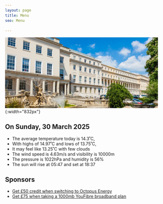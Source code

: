 ```yaml
---
layout: page
title: Menu
seo: Menu

---
```


![Logo](/images/logo.jpg){:width="832px"}

<!-- weather_marker starts -->
## On Sunday, 30 March 2025

- The average temperature today is 14.3˚C,
- With highs of 14.97˚C and lows of 13.75˚C,
- It may feel like 13.25˚C with few clouds
- The wind speed is 4.63m/s and visibility is 10000m
- The pressure is 1022hPa and humidity is 56%
- The sun will rise at 05:47 and set at 18:37

<!-- weather_marker ends -->

## Sponsors

- [Get £50 credit when switching to Octopus Energy](https://bit.ly/3oD1nnS)
- [Get £75 when taking a 1000mb YouFibre broadband plan](https://aklam.io/91zWhU?)



